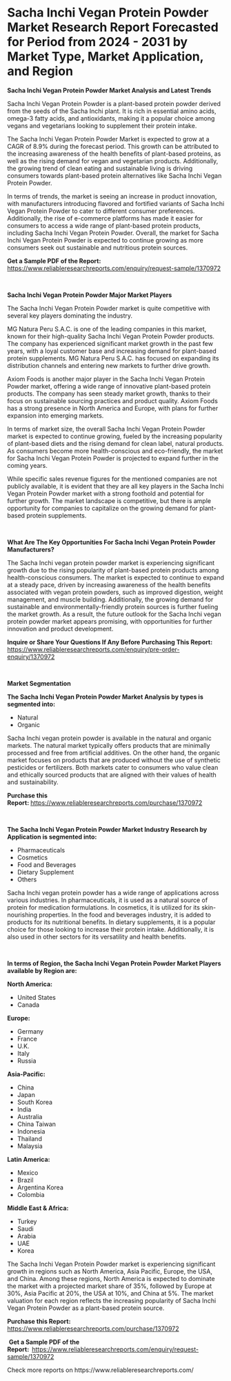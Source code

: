 <p><h1>Sacha Inchi Vegan Protein Powder Market Research Report Forecasted for Period from 2024 -  2031 by Market Type, Market Application, and Region</h1></p><p><strong>Sacha Inchi Vegan Protein Powder Market Analysis and Latest Trends</strong></p>
<p><p>Sacha Inchi Vegan Protein Powder is a plant-based protein powder derived from the seeds of the Sacha Inchi plant. It is rich in essential amino acids, omega-3 fatty acids, and antioxidants, making it a popular choice among vegans and vegetarians looking to supplement their protein intake.</p><p>The Sacha Inchi Vegan Protein Powder Market is expected to grow at a CAGR of 8.9% during the forecast period. This growth can be attributed to the increasing awareness of the health benefits of plant-based proteins, as well as the rising demand for vegan and vegetarian products. Additionally, the growing trend of clean eating and sustainable living is driving consumers towards plant-based protein alternatives like Sacha Inchi Vegan Protein Powder.</p><p>In terms of trends, the market is seeing an increase in product innovation, with manufacturers introducing flavored and fortified variants of Sacha Inchi Vegan Protein Powder to cater to different consumer preferences. Additionally, the rise of e-commerce platforms has made it easier for consumers to access a wide range of plant-based protein products, including Sacha Inchi Vegan Protein Powder. Overall, the market for Sacha Inchi Vegan Protein Powder is expected to continue growing as more consumers seek out sustainable and nutritious protein sources.</p></p>
<p><strong>Get a Sample PDF of the Report:&nbsp;</strong> <a href="https://www.reliableresearchreports.com/enquiry/request-sample/1370972">https://www.reliableresearchreports.com/enquiry/request-sample/1370972</a></p>
<p>&nbsp;</p>
<p><strong>Sacha Inchi Vegan Protein Powder Major Market Players</strong></p>
<p><p>The Sacha Inchi Vegan Protein Powder market is quite competitive with several key players dominating the industry. </p><p>MG Natura Peru S.A.C. is one of the leading companies in this market, known for their high-quality Sacha Inchi Vegan Protein Powder products. The company has experienced significant market growth in the past few years, with a loyal customer base and increasing demand for plant-based protein supplements. MG Natura Peru S.A.C. has focused on expanding its distribution channels and entering new markets to further drive growth.</p><p>Axiom Foods is another major player in the Sacha Inchi Vegan Protein Powder market, offering a wide range of innovative plant-based protein products. The company has seen steady market growth, thanks to their focus on sustainable sourcing practices and product quality. Axiom Foods has a strong presence in North America and Europe, with plans for further expansion into emerging markets.</p><p>In terms of market size, the overall Sacha Inchi Vegan Protein Powder market is expected to continue growing, fueled by the increasing popularity of plant-based diets and the rising demand for clean label, natural products. As consumers become more health-conscious and eco-friendly, the market for Sacha Inchi Vegan Protein Powder is projected to expand further in the coming years.</p><p>While specific sales revenue figures for the mentioned companies are not publicly available, it is evident that they are all key players in the Sacha Inchi Vegan Protein Powder market with a strong foothold and potential for further growth. The market landscape is competitive, but there is ample opportunity for companies to capitalize on the growing demand for plant-based protein supplements.</p></p>
<p>&nbsp;</p>
<p><strong>What Are The Key Opportunities For Sacha Inchi Vegan Protein Powder Manufacturers?</strong></p>
<p><p>The Sacha Inchi vegan protein powder market is experiencing significant growth due to the rising popularity of plant-based protein products among health-conscious consumers. The market is expected to continue to expand at a steady pace, driven by increasing awareness of the health benefits associated with vegan protein powders, such as improved digestion, weight management, and muscle building. Additionally, the growing demand for sustainable and environmentally-friendly protein sources is further fueling the market growth. As a result, the future outlook for the Sacha Inchi vegan protein powder market appears promising, with opportunities for further innovation and product development.</p></p>
<p><strong>Inquire or Share Your Questions If Any Before Purchasing This Report:</strong> <a href="https://www.reliableresearchreports.com/enquiry/pre-order-enquiry/1370972">https://www.reliableresearchreports.com/enquiry/pre-order-enquiry/1370972</a></p>
<p>&nbsp;</p>
<p><strong>Market Segmentation</strong></p>
<p><strong>The Sacha Inchi Vegan Protein Powder Market Analysis by types is segmented into:</strong></p>
<p><ul><li>Natural</li><li>Organic</li></ul></p>
<p><p>Sacha Inchi vegan protein powder is available in the natural and organic markets. The natural market typically offers products that are minimally processed and free from artificial additives. On the other hand, the organic market focuses on products that are produced without the use of synthetic pesticides or fertilizers. Both markets cater to consumers who value clean and ethically sourced products that are aligned with their values of health and sustainability.</p></p>
<p><strong>Purchase this Report:&nbsp;</strong><a href="https://www.reliableresearchreports.com/purchase/1370972">https://www.reliableresearchreports.com/purchase/1370972</a></p>
<p>&nbsp;</p>
<p><strong>The Sacha Inchi Vegan Protein Powder Market Industry Research by Application is segmented into:</strong></p>
<p><ul><li>Pharmaceuticals</li><li>Cosmetics</li><li>Food and Beverages</li><li>Dietary Supplement</li><li>Others</li></ul></p>
<p><p>Sacha Inchi vegan protein powder has a wide range of applications across various industries. In pharmaceuticals, it is used as a natural source of protein for medication formulations. In cosmetics, it is utilized for its skin-nourishing properties. In the food and beverages industry, it is added to products for its nutritional benefits. In dietary supplements, it is a popular choice for those looking to increase their protein intake. Additionally, it is also used in other sectors for its versatility and health benefits.</p></p>
<p>&nbsp;</p>
<p><strong>In terms of Region, the Sacha Inchi Vegan Protein Powder Market Players available by Region are:</strong></p>
<p>
    <p> <strong> North America: </strong>
        <ul>
            <li>United States</li>
            <li>Canada</li>
        </ul>
        </p> 
    <p> <strong> Europe: </strong>
        <ul>
            <li>Germany</li>
            <li>France</li>
            <li>U.K.</li>
            <li>Italy</li>
            <li>Russia</li>
        </ul>
        </p> 
    <p> <strong> Asia-Pacific: </strong>
        <ul>
            <li>China</li>
            <li>Japan</li>
            <li>South Korea</li>
            <li>India</li>
            <li>Australia</li>
            <li>China Taiwan</li>
            <li>Indonesia</li>
            <li>Thailand</li>
            <li>Malaysia</li>
        </ul>
        </p> 
    <p> <strong> Latin America: </strong>
        <ul>
            <li>Mexico</li>
            <li>Brazil</li>
            <li>Argentina Korea</li>
            <li>Colombia</li>
        </ul>
        </p> 
    <p> <strong> Middle East & Africa: </strong>
        <ul>
            <li>Turkey</li>
            <li>Saudi</li>
            <li>Arabia</li>
            <li>UAE</li>
            <li>Korea</li>
        </ul>
    </p>
    </p>
<p><p>The Sacha Inchi Vegan Protein Powder market is experiencing significant growth in regions such as North America, Asia Pacific, Europe, the USA, and China. Among these regions, North America is expected to dominate the market with a projected market share of 35%, followed by Europe at 30%, Asia Pacific at 20%, the USA at 10%, and China at 5%. The market valuation for each region reflects the increasing popularity of Sacha Inchi Vegan Protein Powder as a plant-based protein source.</p></p>
<p><strong>Purchase this Report: </strong><a href="https://www.reliableresearchreports.com/purchase/1370972">https://www.reliableresearchreports.com/purchase/1370972</a></p>
<p>&nbsp;<strong>Get a Sample PDF of the Report:&nbsp;&nbsp;</strong><a href="https://www.reliableresearchreports.com/enquiry/request-sample/1370972">https://www.reliableresearchreports.com/enquiry/request-sample/1370972</a></p>
<p><strong></strong></p>
<p>Check more reports on https://www.reliableresearchreports.com/</p>